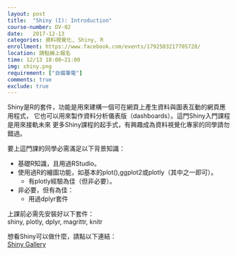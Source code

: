 ```yaml
---
layout: post
title:  "Shiny (I): Introduction"
course-number: DV-02
date:   2017-12-13
categories: 資料視覺化, Shiny, R
enrollment: https://www.facebook.com/events/1792583217705728/
location: 請點線上報名
time: 12/13 18:00~21:00
img: shiny.png
requirement: ["自備筆電"]
comments: true
exclude: true
---
```



Shiny是R的套件，功能是用來建構一個可在網頁上產生資料與圖表互動的網頁應用程式，
它也可以用來製作資料分析儀表版（dashboards）。這門Shiny入門課程是用來接軌未來
更多Shiny課程的起手式，有興趣成為資料視覺化專家的同學請勿錯過。

要上這門課的同學必需滿足以下背景知識：
- 基礎R知識，且用過RStudio。  
- 使用過R的繪圖功能，如基本的plot(),ggplot2或plotly（其中之一即可）。  
  - 有plotly經驗為佳（但非必要）。  
- 非必要，但有為佳：  
  - 用過dplyr套件

上課前必需先安裝好以下套件：  
shiny, plotly, dplyr, magrittr, knitr

想看Shiny可以做什麼，請點以下連結：  
[Shiny Gallery](https://shiny.rstudio.com/gallery/)
